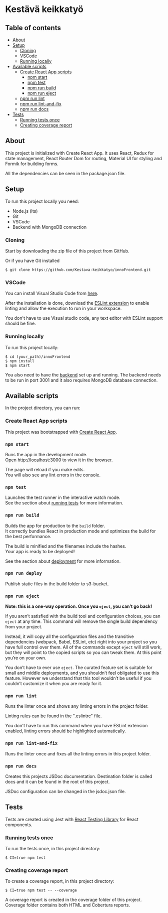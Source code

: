 # Kestävä keikkatyö

## Table of contents

* [About](#about)
* [Setup](#setup)
  * [Cloning](#cloning)
  * [VSCode](#vscode)
  * [Running locally](#running-locally)
* [Available scripts](#available-scripts)
  * [Create React App scripts](#create-react-app-scripts)
    * [npm start](#npm-start)
    * [npm test](#npm-test)
    * [npm run build](#npm-run-build)
    * [npm run eject](#npm-run-eject)
  * [npm run lint](#npm-run-lint)
  * [npm run lint-and-fix](#npm-run-lint-and-fix)
  * [npm run docs](#npm-run-docs)
* [Tests](#tests)
  * [Running tests once](#running-tests-once)
  * [Creating coverage report](#creating-coverage-report)

## About

This project is initialized with Create React App. It uses React, Redux for state management, React Router Dom for routing, Material UI for styling and Formik for building forms.

All the dependencies can be seen in the package.json file.

## Setup

To run this project locally you need:

* Node.js (lts)
* Git
* VSCode
* Backend with MongoDB connection

### Cloning

Start by downloading the zip file of this project from GitHub.

Or if you have Git installed

```
$ git clone https://github.com/Kestava-keikkatyo/innoFrontend.git
```

### VSCode

You can install Visual Studio Code from [here](https://code.visualstudio.com/).

After the installation is done, download the [ESLint extension](https://marketplace.visualstudio.com/items?itemName=dbaeumer.vscode-eslint) to enable linting and allow the execution to run in your workspace.

You don't have to use Visual studio code, any text editor with ESLint support should be fine.

### Running locally

To run this project locally:

```
$ cd (your_path)/innoFrontend
$ npm install
$ npm start
```

You also need to have the [backend](https://github.com/Kestava-keikkatyo/innoBackend) set up and running. The backend needs to be run in port 3001 and it also requires MongoDB database connection.

## Available scripts

In the project directory, you can run:

### Create React App scripts

This project was bootstrapped with [Create React App](https://github.com/facebook/create-react-app).

### `npm start`

Runs the app in the development mode.<br />
Open [http://localhost:3000](http://localhost:3000) to view it in the browser.

The page will reload if you make edits.<br />
You will also see any lint errors in the console.

### `npm test`

Launches the test runner in the interactive watch mode.<br />
See the section about [running tests](https://facebook.github.io/create-react-app/docs/running-tests) for more information.

### `npm run build`

Builds the app for production to the `build` folder.<br />
It correctly bundles React in production mode and optimizes the build for the best performance.

The build is minified and the filenames include the hashes.<br />
Your app is ready to be deployed!

See the section about [deployment](https://facebook.github.io/create-react-app/docs/deployment) for more information.

### `npm run deploy`

Publish static files in the build folder to s3-bucket.

### `npm run eject`

**Note: this is a one-way operation. Once you `eject`, you can’t go back!**

If you aren’t satisfied with the build tool and configuration choices, you can `eject` at any time. This command will remove the single build dependency from your project.

Instead, it will copy all the configuration files and the transitive dependencies (webpack, Babel, ESLint, etc) right into your project so you have full control over them. All of the commands except `eject` will still work, but they will point to the copied scripts so you can tweak them. At this point you’re on your own.

You don’t have to ever use `eject`. The curated feature set is suitable for small and middle deployments, and you shouldn’t feel obligated to use this feature. However we understand that this tool wouldn’t be useful if you couldn’t customize it when you are ready for it.

### `npm run lint`

Runs the linter once and shows any linting errors in the project folder.

Linting rules can be found in the ".eslintrc" file.

You don't have to run this command when you have ESLint extension enabled, linting errors should be highlighted automatically.

### `npm run lint-and-fix`

Runs the linter once and fixes all the linting errors in this project folder.

### `npm run docs`

Creates this projects JSDoc documentation. Destination folder is called docs and it can be found in the root of this project.

JSDoc configuration can be changed in the jsdoc.json file.

## Tests

Tests are created using Jest with [React Testing Library](https://testing-library.com/docs/react-testing-library/intro/) for React components. 

### Running tests once

To run the tests once, in this project directory:

```
$ CI=true npm test
```

### Creating coverage report

To create a coverage report, in this project directory:

```
$ CI=true npm test -- --coverage
```

A coverage report is created in the coverage folder of this project. Coverage folder contains both HTML and Cobertura reports. 